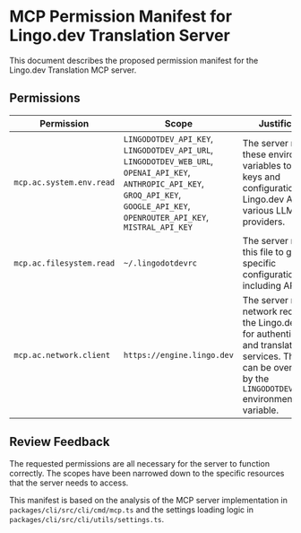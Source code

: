 
# MCP Permission Manifest for Lingo.dev Translation Server

This document describes the proposed permission manifest for the Lingo.dev Translation MCP server.

## Permissions

| Permission | Scope | Justification |
|---|---|---|
| `mcp.ac.system.env.read` | `LINGODOTDEV_API_KEY`, `LINGODOTDEV_API_URL`, `LINGODOTDEV_WEB_URL`, `OPENAI_API_KEY`, `ANTHROPIC_API_KEY`, `GROQ_API_KEY`, `GOOGLE_API_KEY`, `OPENROUTER_API_KEY`, `MISTRAL_API_KEY` | The server reads these environment variables to get API keys and configuration for the Lingo.dev API and various LLM providers. |
| `mcp.ac.filesystem.read` | `~/.lingodotdevrc` | The server reads this file to get user-specific configuration, including API keys. |
| `mcp.ac.network.client` | `https://engine.lingo.dev` | The server makes network requests to the Lingo.dev API for authentication and translation services. The URL can be overridden by the `LINGODOTDEV_API_URL` environment variable. |

## Review Feedback

The requested permissions are all necessary for the server to function correctly. The scopes have been narrowed down to the specific resources that the server needs to access.

This manifest is based on the analysis of the MCP server implementation in `packages/cli/src/cli/cmd/mcp.ts` and the settings loading logic in `packages/cli/src/cli/utils/settings.ts`.
